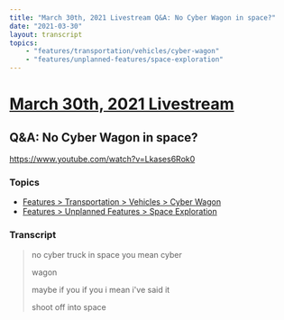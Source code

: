 ```yaml
---
title: "March 30th, 2021 Livestream Q&A: No Cyber Wagon in space?"
date: "2021-03-30"
layout: transcript
topics:
    - "features/transportation/vehicles/cyber-wagon"
    - "features/unplanned-features/space-exploration"
---
```

# [March 30th, 2021 Livestream](../2021-03-30.md)
## Q&A: No Cyber Wagon in space?
https://www.youtube.com/watch?v=Lkases6Rok0

### Topics
* [Features > Transportation > Vehicles > Cyber Wagon](../topics/features/transportation/vehicles/cyber-wagon.md)
* [Features > Unplanned Features > Space Exploration](../topics/features/unplanned-features/space-exploration.md)

### Transcript

> no cyber truck in space you mean cyber
>
> wagon
>
> maybe if you if you i mean i've said it
>
>  shoot off into space
